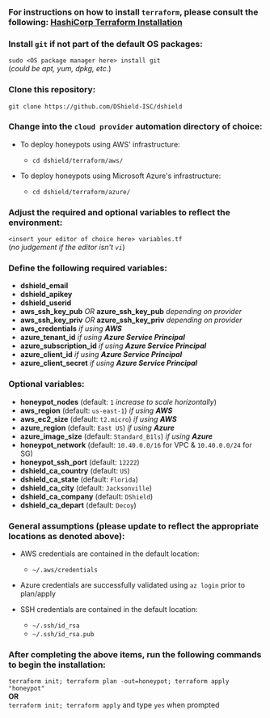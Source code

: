 ### For instructions on how to install `terraform`, please consult the following: [HashiCorp Terraform Installation](https://learn.hashicorp.com/tutorials/terraform/install-cli)  

### Install `git` if not part of the default OS packages:
`sudo <OS package manager here> install git`  
(_could be apt, yum, dpkg, etc._)

### Clone this repository:
`git clone https://github.com/DShield-ISC/dshield`

### Change into the `cloud provider` automation directory of choice:
- To deploy honeypots using AWS' infrastructure: 
  - `cd dshield/terraform/aws/`

- To deploy honeypots using Microsoft Azure's infrastructure: 
  - `cd dshield/terraform/azure/`

### Adjust the required and optional variables to reflect the environment:
`<insert your editor of choice here> variables.tf `  
(_no judgement if the editor isn't `vi`_)

### Define the following **required** variables:
- **dshield_email**
- **dshield_apikey**
- **dshield_userid**
- **aws_ssh_key_pub**  _OR_ **azure_ssh_key_pub**  _depending on provider_
- **aws_ssh_key_priv** _OR_ **azure_ssh_key_priv** _depending on provider_
- **aws_credentials**       _if using **AWS**_
- **azure_tenant_id**       _if using **Azure Service Principal**_
- **azure_subscription_id** _if using **Azure Service Principal**_
- **azure_client_id**       _if using **Azure Service Principal**_
- **azure_client_secret**   _if using **Azure Service Principal**_

### Optional variables:
- **honeypot_nodes** (default: `1` *increase to scale horizontally*)
- **aws_region** (default: `us-east-1`)            _if using **AWS**_
- **aws_ec2_size** (default: `t2.micro`)           _if using **AWS**_
- **azure_region** (default: `East US`)            _if using **Azure**_
- **azure_image_size** (default: `Standard_B1ls`)  _if using **Azure**_
- **honeypot_network** (default: `10.40.0.0/16` for VPC & `10.40.0.0/24` for SG)
- **honeypot_ssh_port** (default: `12222`)
- **dshield_ca_country** (default: `US`)
- **dshield_ca_state** (default: `Florida`)
- **dshield_ca_city** (default: `Jacksonville`)
- **dshield_ca_company** (default: `DShield`)
- **dshield_ca_depart** (default: `Decoy`)

### General assumptions (**please update to reflect the appropriate locations as denoted above**):
- AWS credentials are contained in the default location: 
  - `~/.aws/credentials`

- Azure credentials are successfully validated using `az login` prior to plan/apply

- SSH credentials are contained in the default location: 
  - `~/.ssh/id_rsa`
  - `~/.ssh/id_rsa.pub`

### After completing the above items, run the following commands to begin the installation:
```terraform init; terraform plan -out=honeypot; terraform apply "honeypot"```  
**OR**  
```terraform init; terraform apply``` and type `yes` when prompted
